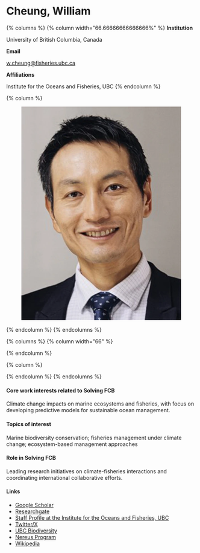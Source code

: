 # Cheung, William

{% columns %}
{% column width="66.66666666666666%" %}
**Institution**

University of British Columbia, Canada

**Email**

w.cheung@fisheries.ubc.ca

**Affiliations**

Institute for the Oceans and Fisheries, UBC
{% endcolumn %}

{% column %}


<figure><img src="https://raw.githubusercontent.com/Solving-FCB/docs/refs/heads/main/.img/cheung-w.webp" alt=""><figcaption></figcaption></figure>
{% endcolumn %}
{% endcolumns %}

{% columns %}
{% column width="66" %}

{% endcolumn %}

{% column %}

{% endcolumn %}
{% endcolumns %}

#### Core work interests related to Solving FCB

Climate change impacts on marine ecosystems and fisheries, with focus on developing predictive models for sustainable ocean management.

#### Topics of interest

Marine biodiversity conservation; fisheries management under climate change; ecosystem-based management approaches

#### Role in Solving FCB

Leading research initiatives on climate-fisheries interactions and coordinating international collaborative efforts.

#### Links

* [Google Scholar](https://scholar.google.com/citations?user=cbUXk_sAAAAJ)
* [Researchgate](https://www.researchgate.net/profile/William-Cheung)
* [Staff Profile at the Institute for the Oceans and Fisheries, UBC](https://oceans.ubc.ca/people/william-cheung/)
* [Twitter/X](https://twitter.com/coru_ubc)
* [UBC Biodiversity](https://biodiversity.ubc.ca/people/faculty/william-cheung)
* [Nereus Program](https://nereusprogram.org/people/william-cheung-phd-ecology/)
* [Wikipedia](https://en.wikipedia.org/wiki/William_Cheung_\(scientist\))
